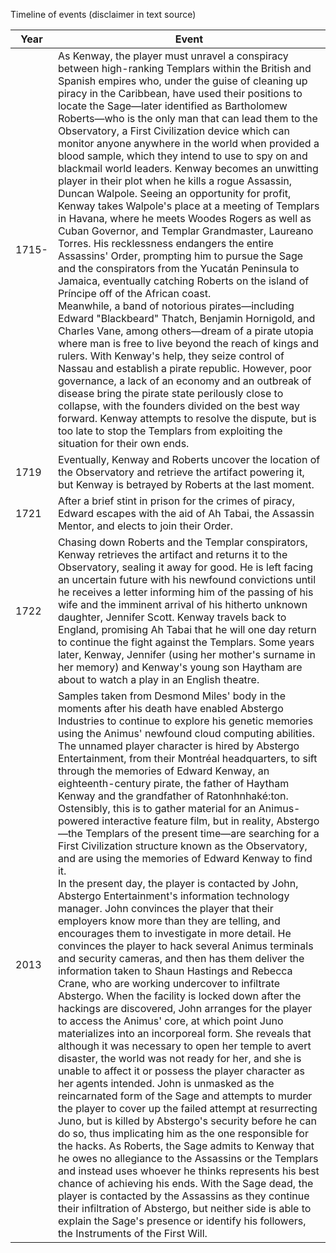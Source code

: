 Timeline of events
(disclaimer in text source) 


|Year|Event|
|---|---|
| 1715- | As Kenway, the player must unravel a conspiracy between high-ranking Templars within the British and Spanish empires who, under the guise of cleaning up piracy in the Caribbean, have used their positions to locate the Sage—later identified as Bartholomew Roberts—who is the only man that can lead them to the Observatory, a First Civilization device which can monitor anyone anywhere in the world when provided a blood sample, which they intend to use to spy on and blackmail world leaders. Kenway becomes an unwitting player in their plot when he kills a rogue Assassin, Duncan Walpole. Seeing an opportunity for profit, Kenway takes Walpole's place at a meeting of Templars in Havana, where he meets Woodes Rogers as well as Cuban Governor, and Templar Grandmaster, Laureano Torres. His recklessness endangers the entire Assassins' Order, prompting him to pursue the Sage and the conspirators from the Yucatán Peninsula to Jamaica, eventually catching Roberts on the island of Príncipe off of the African coast. <br/> Meanwhile, a band of notorious pirates—including Edward "Blackbeard" Thatch, Benjamin Hornigold, and Charles Vane, among others—dream of a pirate utopia where man is free to live beyond the reach of kings and rulers. With Kenway's help, they seize control of Nassau and establish a pirate republic. However, poor governance, a lack of an economy and an outbreak of disease bring the pirate state perilously close to collapse, with the founders divided on the best way forward. Kenway attempts to resolve the dispute, but is too late to stop the Templars from exploiting the situation for their own ends. |
| 1719 | Eventually, Kenway and Roberts uncover the location of the Observatory and retrieve the artifact powering it, but Kenway is betrayed by Roberts at the last moment. | 
| 1721 | After a brief stint in prison for the crimes of piracy, Edward escapes with the aid of Ah Tabai, the Assassin Mentor, and elects to join their Order. |
| 1722 | Chasing down Roberts and the Templar conspirators, Kenway retrieves the artifact and returns it to the Observatory, sealing it away for good. He is left facing an uncertain future with his newfound convictions until he receives a letter informing him of the passing of his wife and the imminent arrival of his hitherto unknown daughter, Jennifer Scott. Kenway travels back to England, promising Ah Tabai that he will one day return to continue the fight against the Templars. Some years later, Kenway, Jennifer (using her mother's surname in her memory) and Kenway's young son Haytham are about to watch a play in an English theatre. | 
| 2013 | Samples taken from Desmond Miles' body in the moments after his death have enabled Abstergo Industries to continue to explore his genetic memories using the Animus' newfound cloud computing abilities. The unnamed player character is hired by Abstergo Entertainment, from their Montréal headquarters, to sift through the memories of Edward Kenway, an eighteenth-century pirate, the father of Haytham Kenway and the grandfather of Ratonhnhaké:ton. Ostensibly, this is to gather material for an Animus-powered interactive feature film, but in reality, Abstergo—the Templars of the present time—are searching for a First Civilization structure known as the Observatory, and are using the memories of Edward Kenway to find it. <br/> In the present day, the player is contacted by John, Abstergo Entertainment's information technology manager. John convinces the player that their employers know more than they are telling, and encourages them to investigate in more detail. He convinces the player to hack several Animus terminals and security cameras, and then has them deliver the information taken to Shaun Hastings and Rebecca Crane, who are working undercover to infiltrate Abstergo. When the facility is locked down after the hackings are discovered, John arranges for the player to access the Animus' core, at which point Juno materializes into an incorporeal form. She reveals that although it was necessary to open her temple to avert disaster, the world was not ready for her, and she is unable to affect it or possess the player character as her agents intended. John is unmasked as the reincarnated form of the Sage and attempts to murder the player to cover up the failed attempt at resurrecting Juno, but is killed by Abstergo's security before he can do so, thus implicating him as the one responsible for the hacks. As Roberts, the Sage admits to Kenway that he owes no allegiance to the Assassins or the Templars and instead uses whoever he thinks represents his best chance of achieving his ends. With the Sage dead, the player is contacted by the Assassins as they continue their infiltration of Abstergo, but neither side is able to explain the Sage's presence or identify his followers, the Instruments of the First Will. |
